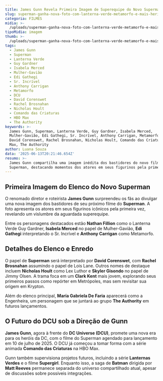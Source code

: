 ```yaml
---
title: James Gunn Revela Primeira Imagem de Superequipe do Novo Superman
slug: superman-ganha-nova-foto-com-lanterna-verde-metamorfo-e-mais-heris
categoria: FILMES
midia: >-
  /uploads/superman-ganha-nova-foto-com-lanterna-verde-metamorfo-e-mais-heris-thumb.png
tipoMidia: imagem
thumb: >-
  /uploads/superman-ganha-nova-foto-com-lanterna-verde-metamorfo-e-mais-heris-thumb.png
tags:
  - James Gunn
  - Superman
  - Lanterna Verde
  - Guy Gardner
  - Isabela Merced
  - Mulher-Gavião
  - Edi Gathegi
  - Sr. Incrível
  - Anthony Carrigan
  - Metamorfo
  - DCU
  - David Corenswet
  - Rachel Brosnahan
  - Nicholas Hoult
  - Comando das Criaturas
  - HBO Max
  - The Authority
keywords: >-
  James Gunn, Superman, Lanterna Verde, Guy Gardner, Isabela Merced,
  Mulher-Gavião, Edi Gathegi, Sr. Incrível, Anthony Carrigan, Metamorfo, DCU,
  David Corenswet, Rachel Brosnahan, Nicholas Hoult, Comando das Criaturas, HBO
  Max, The Authority
author: Luana Souza
data: '2025-06-13T20:21:46.654Z'
resumo: >-
  James Gunn compartilha uma imagem inédita dos bastidores do novo filme do
  Superman, destacando momentos dos atores em seus figurinos pela primeira vez.
---
```


## Primeira Imagem do Elenco do Novo Superman

O renomado diretor e roteirista **James Gunn** surpreendeu os fãs ao divulgar uma nova imagem dos bastidores de seu próximo filme do **Superman**. A foto apresenta os atores em seus figurinos icônicos pela primeira vez, revelando um vislumbre da aguardada superequipe.

Entre os personagens destacados estão **Nathan Fillion** como o Lanterna Verde Guy Gardner, **Isabela Merced** no papel de Mulher-Gavião, **Edi Gathegi** interpretando o Sr. Incrível e **Anthony Carrigan** como Metamorfo.

## Detalhes do Elenco e Enredo

O papel de **Superman** será interpretado por **David Corenswet**, com **Rachel Brosnahan** assumindo o papel de Lois Lane. Outros nomes de destaque incluem **Nicholas Hoult** como Lex Luthor e **Skyler Gisondo** no papel de Jimmy Olsen. A trama foca em um **Clark Kent** mais jovem, explorando seus primeiros passos como repórter em Metrópoles, mas sem revisitar sua origem em Krypton.

Além do elenco principal, **María Gabriela De Faria** aparecerá como a Engenheira, um personagem que se juntará ao grupo **The Authority** em futuros lançamentos.

## O Futuro do DCU sob a Direção de Gunn

**James Gunn**, agora à frente do **DC Universe (DCU)**, promete uma nova era para os heróis da DC, com o filme do Superman agendado para lançamento em 10 de julho de 2025. O DCU já começou a tomar forma com a série animada **Comando das Criaturas** na HBO Max.

Gunn também supervisiona projetos futuros, incluindo a série **Lanternas Verdes** e o filme **Supergirl**. Enquanto isso, a saga de **Batman** dirigida por **Matt Reeves** permanece separada do universo compartilhado atual, apesar de discussões sobre possíveis integrações.

